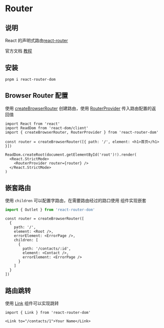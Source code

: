 # Router

## 说明

React 的声明式路由[react-router](https://github.com/remix-run/react-router)

官方文档 [教程](https://reactrouter.com/en/main/start/tutorial#tutorial)

## 安装

```shell
pnpm i react-router-dom
```

## Browser Router 配置

使用 [createBrowserRouter](https://reactrouter.com/en/main/routers/create-browser-router) 创建路由，使用 [RouterProvider](https://reactrouter.com/en/main/router-components/browser-router) 传入路由配置的返回值

```tsx
import React from 'react'
import ReadDom from 'react-dom/client'
import { createBrowserRouter, RouterProvider } from 'react-router-dom'

const router = createBrowserRouter([{ path: '/', element: <h1>首页</h1> }])

ReadDom.createRoot(document.getElementById('root')!).render(
  <React.StrictMode>
    <RouterProvider router={router} />
  </React.StrictMode>
)
```

## 嵌套路由

使用 `children` 可以配置字路由，在需要路由经过的路口使用 [<Outlet />](https://reactrouter.com/en/main/components/outlet) 组件实现嵌套

```ts
import { Outlet } from 'react-router-dom'
```

```tsx
const router = createBrowserRouter([
  {
    path: '/',
    element: <Root />,
    errorElement: <ErrorPage />,
    children: [
      {
        path: '/contacts/:id',
        element: <Contact />,
        errorElement: <ErrorPage />
      }
    ]
  }
])
```

## 路由跳转

使用 [Link](https://reactrouter.com/en/main/components/link) 组件可以实现跳转

```tsx
import { Link } from 'react-router-dom'
```

```tsx
<Link to="/contacts/1">Your Name</Link>
```
